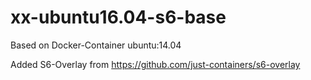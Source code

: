 # xx-ubuntu16.04-s6-base
Based on Docker-Container ubuntu:14.04

Added S6-Overlay from https://github.com/just-containers/s6-overlay
